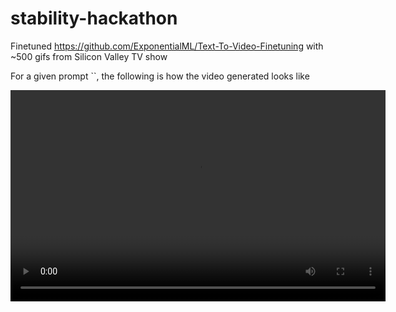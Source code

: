 # stability-hackathon

Finetuned https://github.com/ExponentialML/Text-To-Video-Finetuning with ~500 gifs from Silicon Valley TV show

For a given prompt ``, the following is how the video generated looks like

<video src="https://drive.google.com/file/d/13TjQj-JWRAfEKgXznf1yGZFkXBIhdA_R/view?usp=drive_link" width="600" height="338" controls></video>
